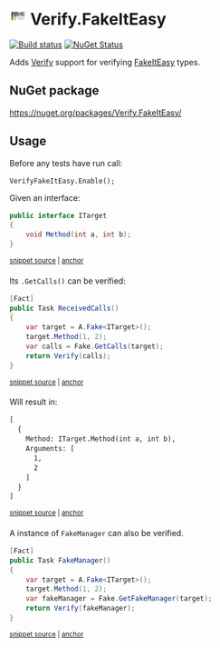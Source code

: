 # <img src="/src/icon.png" height="30px"> Verify.FakeItEasy

[![Build status](https://ci.appveyor.com/api/projects/status/gla1okqvccljt4a8?svg=true)](https://ci.appveyor.com/project/SimonCropp/Verify-FakeItEasy)
[![NuGet Status](https://img.shields.io/nuget/v/Verify.FakeItEasy.svg)](https://www.nuget.org/packages/Verify.FakeItEasy/)

Adds [Verify](https://github.com/VerifyTests/Verify) support for verifying [FakeItEasy](https://fakeiteasy.github.io/) types.


## NuGet package

https://nuget.org/packages/Verify.FakeItEasy/


## Usage

Before any tests have run call:

```
VerifyFakeItEasy.Enable();
```

Given an interface:

<!-- snippet: ITarget.cs -->
<a id='snippet-ITarget.cs'></a>
```cs
public interface ITarget
{
    void Method(int a, int b);
}
```
<sup><a href='/src/Tests/ITarget.cs#L1-L4' title='Snippet source file'>snippet source</a> | <a href='#snippet-ITarget.cs' title='Start of snippet'>anchor</a></sup>
<!-- endSnippet -->

Its `.GetCalls()` can be verified:

<!-- snippet: ReceivedCalls -->
<a id='snippet-receivedcalls'></a>
```cs
[Fact]
public Task ReceivedCalls()
{
    var target = A.Fake<ITarget>();
    target.Method(1, 2);
    var calls = Fake.GetCalls(target);
    return Verify(calls);
}
```
<sup><a href='/src/Tests/Tests.cs#L6-L17' title='Snippet source file'>snippet source</a> | <a href='#snippet-receivedcalls' title='Start of snippet'>anchor</a></sup>
<!-- endSnippet -->

Will result in:

<!-- snippet: Tests.ReceivedCalls.verified.txt -->
<a id='snippet-Tests.ReceivedCalls.verified.txt'></a>
```txt
[
  {
    Method: ITarget.Method(int a, int b),
    Arguments: [
      1,
      2
    ]
  }
]
```
<sup><a href='/src/Tests/Tests.ReceivedCalls.verified.txt#L1-L9' title='Snippet source file'>snippet source</a> | <a href='#snippet-Tests.ReceivedCalls.verified.txt' title='Start of snippet'>anchor</a></sup>
<!-- endSnippet -->

A instance of `FakeManager` can also be verified.

<!-- snippet: FakeManager -->
<a id='snippet-fakemanager'></a>
```cs
[Fact]
public Task FakeManager()
{
    var target = A.Fake<ITarget>();
    target.Method(1, 2);
    var fakeManager = Fake.GetFakeManager(target);
    return Verify(fakeManager);
}
```
<sup><a href='/src/Tests/Tests.cs#L19-L30' title='Snippet source file'>snippet source</a> | <a href='#snippet-fakemanager' title='Start of snippet'>anchor</a></sup>
<!-- endSnippet -->
